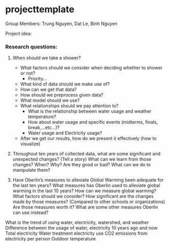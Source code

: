 # projecttemplate

Group Members: Trung Nguyen, Dat Le, Binh Nguyen

Project idea:

### Research questions:
1. When should we take a shower?
	- What factors should we consider when deciding whether to shower or not?
		- Priority…
	- What kind of data should we make use of?
	- How can we get that data?
	- How should we preprocess given data?
	- What model should we use?
	- What relationships should we pay attention to?
		- What is the relationship between water usage and weather temperature?
		- How about water usage and specific events (midterms, finals, break,...etc…)?
		- Water usage and Electricity usage?
	- After we get our results, how do we present it effectively (how to visualize)
	
2. Throughout ten years of collected data, what are some significant and unexpected changes? (Tell a story)
What can we learn from those changes?
When?
Why? 
Are they good or bad? What can we do to manipulate them?

3. Have Oberlin’s measures to alleviate Global Warming been adequate for the last ten years?
What measures has Oberlin used to alleviate global warming in the last 10 years?
How can we measure global warming? What factors should we consider?
How significant are the changes made by those measures? (Compared to other schools or organizations)
Are those measures worth it?
What are some other measures Oberlin can use instead?


What is the trend of using water, electricity, watershed, and weather
Difference between the usage of water, electricity 10 years ago and now
	Total electricity
	Water treatment electricity use
	CO2 emissions from electricity per person
	Outdoor temperature

	

